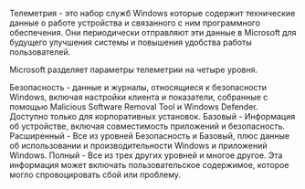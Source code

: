 Телеметрия - это набор служб Windows которые содержит технические данные о работе устройства и связанного с ним программного обеспечения. Они периодически отправляют эти данные в Microsoft для будущего улучшения системы и повышения удобства работы пользователей.

Microsoft разделяет параметры телеметрии на четыре уровня.

Безопасность - данные и журналы, относящиеся к безопасности Windows, включая настройки клиента и показатели, собранные с помощью Malicious Software Removal Tool и Windows Defender. Доступно только для корпоративных установок.
Базовый - Информация об устройстве, включая совместимость приложений и безопасность.
Расширенный - Все из уровней Безопасность и Базовый, плюс данные об использовании и производительности Windows и приложений Windows.
Полный - Все из трех других уровней и многое другое. Эта информация может включать пользовательское содержимое, которое могло спровоцировать сбой или проблему.
